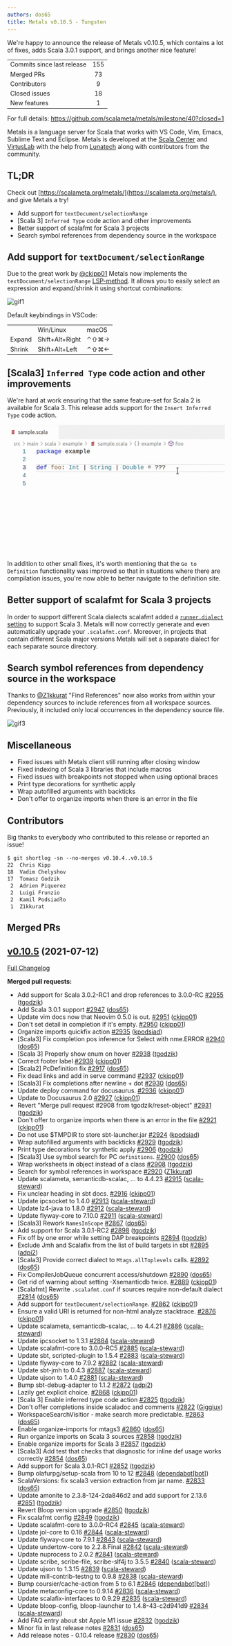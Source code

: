 ```yaml
---
authors: dos65
title: Metals v0.10.5 - Tungsten
---
```


We're happy to announce the release of Metals v0.10.5, which contains a lot of
fixes, adds Scala 3.0.1 support, and brings another nice feature!

<table>
<tbody>
  <tr>
    <td>Commits since last release</td>
    <td align="center">155</td>
  </tr>
  <tr>
    <td>Merged PRs</td>
    <td align="center">73</td>
  </tr>
    <tr>
    <td>Contributors</td>
    <td align="center">9</td>
  </tr>
  <tr>
    <td>Closed issues</td>
    <td align="center">18</td>
  </tr>
  <tr>
    <td>New features</td>
    <td align="center">1</td>
  </tr>
</tbody>
</table>

For full details: https://github.com/scalameta/metals/milestone/40?closed=1

Metals is a language server for Scala that works with VS Code, Vim, Emacs,
Sublime Text and Eclipse. Metals is developed at the
[Scala Center](https://scala.epfl.ch/) and [VirtusLab](https://virtuslab.com)
with the help from [Lunatech](https://lunatech.com) along with contributors from
the community.

## TL;DR

Check out [https://scalameta.org/metals/](https://scalameta.org/metals/), and
give Metals a try!

- Add support for `textDocument/selectionRange`
- [Scala 3] `Inferred Type` code action and other improvements
- Better support of scalafmt for Scala 3 projects
- Search symbol references from dependency source in the workspace

## Add support for `textDocument/selectionRange`

Due to the great work by [@ckipp01](https://github.com/ckipp01) Metals now
implements the `textDocument/selectionRange`
[LSP-method](https://microsoft.github.io/language-server-protocol/specifications/specification-current/#textDocument_selectionRange).
It allows you to easily select an expression and expand/shrink it using shortcut
combinations:

![gif1](https://user-images.githubusercontent.com/13974112/125335989-7a5f8780-e34d-11eb-911f-42f851478737.gif)

Default keybindings in VSCode:

<table>
  <tbody style={{"font-size": "13px"}}>
  <tr>
    <td></td>
    <td>Win/Linux</td>
    <td>macOS</td>
  </tr>
  <tr>
    <td>Expand</td>
    <td>Shift+Alt+Right</td>
    <td>⌃⇧⌘→</td>
  </tr>
  <tr>
    <td>Shrink</td>
    <td>Shift+Alt+Left</td>
    <td>⌃⇧⌘←</td>
  </tr>
  </tbody>
</table>

## [Scala3] `Inferred Type` code action and other improvements

We're hard at work ensuring that the same feature-set for Scala 2 is available
for Scala 3. This release adds support for the `Insert Inferred Type` code
action.

![gif2](https://github.com/scalameta/gh-pages-images/blob/master/metals/2021-07-14-tungsten/GJGFOOy.gif?raw=true)

In addition to other small fixes, it's worth mentioning that the
`Go to Definition` functionality was improved so that in situations where there
are compilation issues, you're now able to better navigate to the definition
site.

## Better support of scalafmt for Scala 3 projects

In order to support different Scala dialects scalafmt added a
[`runner.dialect` setting](https://scalameta.org/scalafmt/docs/configuration.html#scala-3)
to support Scala 3. Metals will now correctly generate and even automatically
upgrade your `.scalafmt.conf`. Moreover, in projects that contain different
Scala major versions Metals will set a separate dialect for each separate source
directory.

## Search symbol references from dependency source in the workspace

Thanks to [@Z1kkurat](https://github.com/Z1kkurat) "Find References" now also
works from within your dependency sources to include references from all
workspace sources. Previously, it included only local occurrences in the
dependency source file.

![gif3](https://github.com/scalameta/gh-pages-images/blob/master/metals/2021-07-14-tungsten/myHPDjP.gif?raw=true)

## Miscellaneous

- Fixed issues with Metals client still running after closing window
- Fixed indexing of Scala 3 libraries that include macros
- Fixed issues with breakpoints not stopped when using optional braces
- Print type decorations for synthetic apply
- Wrap autofilled arguments with backticks
- Don't offer to organize imports when there is an error in the file

## Contributors

Big thanks to everybody who contributed to this release or reported an issue!

```
$ git shortlog -sn --no-merges v0.10.4..v0.10.5
22	Chris Kipp
18	Vadim Chelyshov
17	Tomasz Godzik
 2	Adrien Piquerez
 2	Luigi Frunzio
 2	Kamil Podsiadło
 1	Z1kkurat
```

## Merged PRs

## [v0.10.5](https://github.com/scalameta/metals/tree/v0.10.5) (2021-07-12)

[Full Changelog](https://github.com/scalameta/metals/compare/v0.10.4...v0.10.5)

**Merged pull requests:**

- Add support for Scala 3.0.2-RC1 and drop references to 3.0.0-RC
  [\#2955](https://github.com/scalameta/metals/pull/2955)
  ([tgodzik](https://github.com/tgodzik))
- Add Scala 3.0.1 support
  [\#2947](https://github.com/scalameta/metals/pull/2947)
  ([dos65](https://github.com/dos65))
- Update vim docs now that Neovim 0.5.0 is out.
  [\#2951](https://github.com/scalameta/metals/pull/2951)
  ([ckipp01](https://github.com/ckipp01))
- Don't set detail in completion if it's empty.
  [\#2950](https://github.com/scalameta/metals/pull/2950)
  ([ckipp01](https://github.com/ckipp01))
- Organize imports quickfix action
  [\#2935](https://github.com/scalameta/metals/pull/2935)
  ([kpodsiad](https://github.com/kpodsiad))
- [Scala3] Fix completion pos inference for Select with nme.ERROR
  [\#2940](https://github.com/scalameta/metals/pull/2940)
  ([dos65](https://github.com/dos65))
- [Scala 3] Properly show enum on hover
  [\#2938](https://github.com/scalameta/metals/pull/2938)
  ([tgodzik](https://github.com/tgodzik))
- Correct footer label [\#2939](https://github.com/scalameta/metals/pull/2939)
  ([ckipp01](https://github.com/ckipp01))
- [Scala2] PcDefinition fix
  [\#2917](https://github.com/scalameta/metals/pull/2917)
  ([dos65](https://github.com/dos65))
- Fix dead links and add in serve command
  [\#2937](https://github.com/scalameta/metals/pull/2937)
  ([ckipp01](https://github.com/ckipp01))
- [Scala3] Fix completions after newline + dot
  [\#2930](https://github.com/scalameta/metals/pull/2930)
  ([dos65](https://github.com/dos65))
- Update deploy command for docusaurus.
  [\#2936](https://github.com/scalameta/metals/pull/2936)
  ([ckipp01](https://github.com/ckipp01))
- Update to Docusaurus 2.0
  [\#2927](https://github.com/scalameta/metals/pull/2927)
  ([ckipp01](https://github.com/ckipp01))
- Revert "Merge pull request #2908 from tgodzik/reset-object"
  [\#2931](https://github.com/scalameta/metals/pull/2931)
  ([tgodzik](https://github.com/tgodzik))
- Don't offer to organize imports when there is an error in the file
  [\#2921](https://github.com/scalameta/metals/pull/2921)
  ([ckipp01](https://github.com/ckipp01))
- Do not use $TMPDIR to store sbt-launcher.jar
  [\#2924](https://github.com/scalameta/metals/pull/2924)
  ([kpodsiad](https://github.com/kpodsiad))
- Wrap autofilled arguments with backticks
  [\#2929](https://github.com/scalameta/metals/pull/2929)
  ([tgodzik](https://github.com/tgodzik))
- Print type decorations for synthetic apply
  [\#2906](https://github.com/scalameta/metals/pull/2906)
  ([tgodzik](https://github.com/tgodzik))
- [Scala3] Use symbol search for PC `definitions`.
  [\#2900](https://github.com/scalameta/metals/pull/2900)
  ([dos65](https://github.com/dos65))
- Wrap worksheets in object instead of a class
  [\#2908](https://github.com/scalameta/metals/pull/2908)
  ([tgodzik](https://github.com/tgodzik))
- Search for symbol references in workspace
  [\#2920](https://github.com/scalameta/metals/pull/2920)
  ([Z1kkurat](https://github.com/Z1kkurat))
- Update scalameta, semanticdb-scalac, ... to 4.4.23
  [\#2915](https://github.com/scalameta/metals/pull/2915)
  ([scala-steward](https://github.com/scala-steward))
- Fix unclear heading in sbt docs.
  [\#2916](https://github.com/scalameta/metals/pull/2916)
  ([ckipp01](https://github.com/ckipp01))
- Update ipcsocket to 1.4.0
  [\#2913](https://github.com/scalameta/metals/pull/2913)
  ([scala-steward](https://github.com/scala-steward))
- Update lz4-java to 1.8.0
  [\#2912](https://github.com/scalameta/metals/pull/2912)
  ([scala-steward](https://github.com/scala-steward))
- Update flyway-core to 7.10.0
  [\#2911](https://github.com/scalameta/metals/pull/2911)
  ([scala-steward](https://github.com/scala-steward))
- [Scala3] Rework `NamesInScope`
  [\#2867](https://github.com/scalameta/metals/pull/2867)
  ([dos65](https://github.com/dos65))
- Add support for Scala 3.0.1-RC2
  [\#2898](https://github.com/scalameta/metals/pull/2898)
  ([tgodzik](https://github.com/tgodzik))
- Fix off by one error while setting DAP breakpoints
  [\#2894](https://github.com/scalameta/metals/pull/2894)
  ([tgodzik](https://github.com/tgodzik))
- Exclude Jmh and Scalafix from the list of build targets in sbt
  [\#2895](https://github.com/scalameta/metals/pull/2895)
  ([adpi2](https://github.com/adpi2))
- [Scala3] Provide correct dialect to `Mtags.allToplevels` calls.
  [\#2892](https://github.com/scalameta/metals/pull/2892)
  ([dos65](https://github.com/dos65))
- Fix CompilerJobQueue concurrent access/shutdown
  [\#2890](https://github.com/scalameta/metals/pull/2890)
  ([dos65](https://github.com/dos65))
- Get rid of warning about setting -Xsemanticdb twice.
  [\#2889](https://github.com/scalameta/metals/pull/2889)
  ([ckipp01](https://github.com/ckipp01))
- [Scalafmt] Rewrite `.scalafmt.conf` if sources require non-default dialect
  [\#2814](https://github.com/scalameta/metals/pull/2814)
  ([dos65](https://github.com/dos65))
- Add support for `textDocument/selectionRange`.
  [\#2862](https://github.com/scalameta/metals/pull/2862)
  ([ckipp01](https://github.com/ckipp01))
- Ensure a valid URI is returned for non-html analyze stacktrace.
  [\#2876](https://github.com/scalameta/metals/pull/2876)
  ([ckipp01](https://github.com/ckipp01))
- Update scalameta, semanticdb-scalac, ... to 4.4.21
  [\#2886](https://github.com/scalameta/metals/pull/2886)
  ([scala-steward](https://github.com/scala-steward))
- Update ipcsocket to 1.3.1
  [\#2884](https://github.com/scalameta/metals/pull/2884)
  ([scala-steward](https://github.com/scala-steward))
- Update scalafmt-core to 3.0.0-RC5
  [\#2885](https://github.com/scalameta/metals/pull/2885)
  ([scala-steward](https://github.com/scala-steward))
- Update sbt, scripted-plugin to 1.5.4
  [\#2883](https://github.com/scalameta/metals/pull/2883)
  ([scala-steward](https://github.com/scala-steward))
- Update flyway-core to 7.9.2
  [\#2882](https://github.com/scalameta/metals/pull/2882)
  ([scala-steward](https://github.com/scala-steward))
- Update sbt-jmh to 0.4.3
  [\#2887](https://github.com/scalameta/metals/pull/2887)
  ([scala-steward](https://github.com/scala-steward))
- Update ujson to 1.4.0 [\#2881](https://github.com/scalameta/metals/pull/2881)
  ([scala-steward](https://github.com/scala-steward))
- Bump sbt-debug-adapter to 1.1.2
  [\#2872](https://github.com/scalameta/metals/pull/2872)
  ([adpi2](https://github.com/adpi2))
- Lazily get explicit choice.
  [\#2868](https://github.com/scalameta/metals/pull/2868)
  ([ckipp01](https://github.com/ckipp01))
- [Scala 3] Enable inferred type code action
  [\#2825](https://github.com/scalameta/metals/pull/2825)
  ([tgodzik](https://github.com/tgodzik))
- Don't offer completions inside scaladoc and comments
  [\#2822](https://github.com/scalameta/metals/pull/2822)
  ([Giggiux](https://github.com/Giggiux))
- WorkspaceSearchVisitior - make search more predictable.
  [\#2863](https://github.com/scalameta/metals/pull/2863)
  ([dos65](https://github.com/dos65))
- Enable organize-imports for mtags3
  [\#2860](https://github.com/scalameta/metals/pull/2860)
  ([dos65](https://github.com/dos65))
- Run organize imports on Scala 3 sources
  [\#2858](https://github.com/scalameta/metals/pull/2858)
  ([tgodzik](https://github.com/tgodzik))
- Enable organize imports for Scala 3
  [\#2857](https://github.com/scalameta/metals/pull/2857)
  ([tgodzik](https://github.com/tgodzik))
- [Scala3] Add test that checks that diagnostic for inline def usage works
  correctly [\#2854](https://github.com/scalameta/metals/pull/2854)
  ([dos65](https://github.com/dos65))
- Add support for Scala 3.0.1-RC1
  [\#2852](https://github.com/scalameta/metals/pull/2852)
  ([tgodzik](https://github.com/tgodzik))
- Bump olafurpg/setup-scala from 10 to 12
  [\#2848](https://github.com/scalameta/metals/pull/2848)
  ([dependabot[bot]](https://github.com/dependabot[bot]))
- ScalaVersions: fix scala3 version extraction from jar name.
  [\#2833](https://github.com/scalameta/metals/pull/2833)
  ([dos65](https://github.com/dos65))
- Update amonite to 2.3.8-124-2da846d2 and add support for 2.13.6
  [\#2851](https://github.com/scalameta/metals/pull/2851)
  ([tgodzik](https://github.com/tgodzik))
- Revert Bloop version upgrade
  [\#2850](https://github.com/scalameta/metals/pull/2850)
  ([tgodzik](https://github.com/tgodzik))
- Fix scalafmt config [\#2849](https://github.com/scalameta/metals/pull/2849)
  ([tgodzik](https://github.com/tgodzik))
- Update scalafmt-core to 3.0.0-RC4
  [\#2845](https://github.com/scalameta/metals/pull/2845)
  ([scala-steward](https://github.com/scala-steward))
- Update jol-core to 0.16
  [\#2844](https://github.com/scalameta/metals/pull/2844)
  ([scala-steward](https://github.com/scala-steward))
- Update flyway-core to 7.9.1
  [\#2843](https://github.com/scalameta/metals/pull/2843)
  ([scala-steward](https://github.com/scala-steward))
- Update undertow-core to 2.2.8.Final
  [\#2842](https://github.com/scalameta/metals/pull/2842)
  ([scala-steward](https://github.com/scala-steward))
- Update nuprocess to 2.0.2
  [\#2841](https://github.com/scalameta/metals/pull/2841)
  ([scala-steward](https://github.com/scala-steward))
- Update scribe, scribe-file, scribe-slf4j to 3.5.5
  [\#2840](https://github.com/scalameta/metals/pull/2840)
  ([scala-steward](https://github.com/scala-steward))
- Update ujson to 1.3.15 [\#2839](https://github.com/scalameta/metals/pull/2839)
  ([scala-steward](https://github.com/scala-steward))
- Update mill-contrib-testng to 0.9.8
  [\#2838](https://github.com/scalameta/metals/pull/2838)
  ([scala-steward](https://github.com/scala-steward))
- Bump coursier/cache-action from 5 to 6.1
  [\#2846](https://github.com/scalameta/metals/pull/2846)
  ([dependabot[bot]](https://github.com/dependabot[bot]))
- Update metaconfig-core to 0.9.14
  [\#2836](https://github.com/scalameta/metals/pull/2836)
  ([scala-steward](https://github.com/scala-steward))
- Update scalafix-interfaces to 0.9.29
  [\#2835](https://github.com/scalameta/metals/pull/2835)
  ([scala-steward](https://github.com/scala-steward))
- Update bloop-config, bloop-launcher to 1.4.8-43-c2d941d9
  [\#2834](https://github.com/scalameta/metals/pull/2834)
  ([scala-steward](https://github.com/scala-steward))
- Add FAQ entry about sbt Apple M1 issue
  [\#2832](https://github.com/scalameta/metals/pull/2832)
  ([tgodzik](https://github.com/tgodzik))
- Minor fix in last release notes
  [\#2831](https://github.com/scalameta/metals/pull/2831)
  ([dos65](https://github.com/dos65))
- Add release notes - 0.10.4 release
  [\#2830](https://github.com/scalameta/metals/pull/2830)
  ([dos65](https://github.com/dos65))

